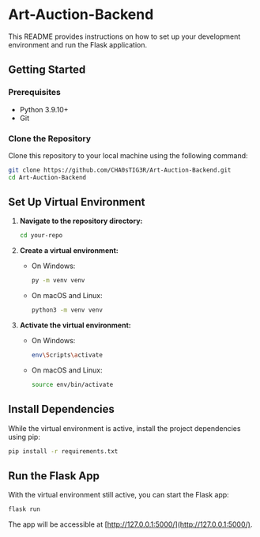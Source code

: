 # Art-Auction-Backend

This README provides instructions on how to set up your development environment and run the Flask application.

## Getting Started

### Prerequisites

- Python 3.9.10+
- Git

### Clone the Repository

Clone this repository to your local machine using the following command:

```sh
git clone https://github.com/CHA0sTIG3R/Art-Auction-Backend.git
cd Art-Auction-Backend
```

## Set Up Virtual Environment

1. **Navigate to the repository directory:**

   ```sh
   cd your-repo
   ```

2. **Create a virtual environment:**

   - On Windows:

     ```sh
     py -m venv venv
     ```

   - On macOS and Linux:

     ```sh
     python3 -m venv venv
     ```

3. **Activate the virtual environment:**

   - On Windows:

     ```sh
     env\Scripts\activate
     ```

   - On macOS and Linux:

     ```sh
     source env/bin/activate
     ```

## Install Dependencies

While the virtual environment is active, install the project dependencies using pip:

```sh
pip install -r requirements.txt
```

## Run the Flask App

With the virtual environment still active, you can start the Flask app:

```sh
flask run
```

The app will be accessible at [http://127.0.0.1:5000/](http://127.0.0.1:5000/).
